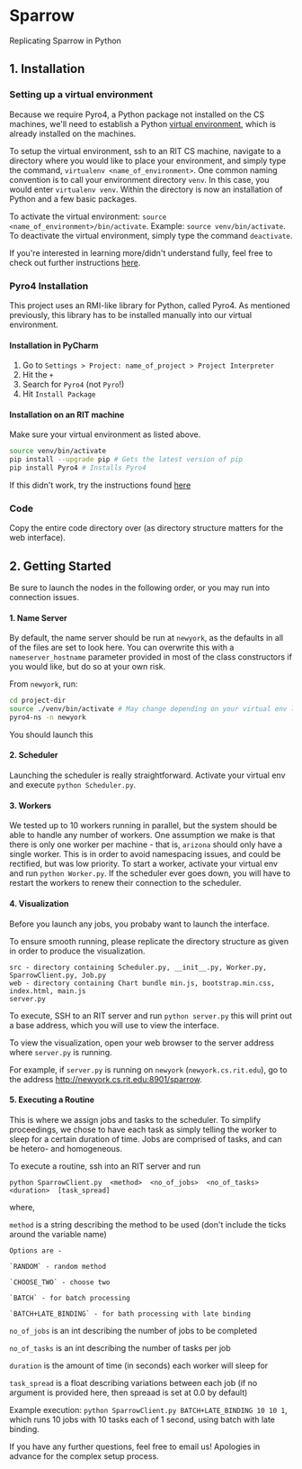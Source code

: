 # Sparrow
Replicating Sparrow in Python

## 1. Installation
### Setting up a virtual environment
Because we require Pyro4, a Python package not installed on the CS machines, we'll need to establish a Python [virtual environment](https://virtualenv.pypa.io/en/latest/), which is already installed on the machines.

To setup the virtual environment, ssh to an RIT CS machine, navigate to a directory where you would like to place your environment, and simply type the command, `virtualenv <name_of_environment>`. One common naming convention is to call your environment directory `venv`. In this case, you would enter `virtualenv venv`. Within the directory is now an installation of Python and a few basic packages.

To activate the virtual environment: `source <name_of_environment>/bin/activate`. Example: `source venv/bin/activate`.
To deactivate the virtual environment, simply type the command `deactivate`.

If you're interested in learning more/didn't understand fully, feel free to check out further instructions [here](http://www.sitepoint.com/virtual-environments-python-made-easy/).

### Pyro4 Installation
This project uses an RMI-like library for Python, called Pyro4. As mentioned previously, this library has to be installed manually into our virtual environment.

#### Installation in PyCharm
1. Go to `Settings > Project: name_of_project > Project Interpreter`
2. Hit the `+`
3. Search for `Pyro4` (not `Pyro`!)
4. Hit `Install Package`

#### Installation on an RIT machine
Make sure your virtual environment as listed above.
```bash
source venv/bin/activate
pip install --upgrade pip # Gets the latest version of pip
pip install Pyro4 # Installs Pyro4
```

If this didn't work, try the instructions found [here](https://pythonhosted.org/Pyro4/install.html)

### Code
Copy the entire code directory over (as directory structure matters for the web interface).

## 2. Getting Started
Be sure to launch the nodes in the following order, or you may run into connection issues.

#### 1. Name Server
By default, the name server should be run at `newyork`, as the defaults in all of the files are set to look here. You can overwrite this with a `nameserver_hostname` parameter provided in most of the class constructors if you would like, but do so at your own risk.

From `newyork`, run:
```bash
cd project-dir
source ./venv/bin/activate # May change depending on your virtual env location
pyro4-ns -n newyork
```

You should launch this

#### 2. Scheduler
Launching the scheduler is really straightforward. Activate your virtual env and execute `python Scheduler.py`.

#### 3. Workers
We tested up to 10 workers running in parallel, but the system should be able to handle any number of workers. One assumption we make is that there is only one worker per machine - that is, `arizona` should only have a single worker. This is in order to avoid namespacing issues, and could be rectified, but was low priority. 
To start a worker, activate your virtual env and run `python Worker.py`. If the scheduler ever goes down, you will have to restart the workers to renew their connection to the scheduler.

#### 4. Visualization
Before you launch any jobs, you probaby want to launch the interface.

To ensure smooth running, please replicate the directory structure as given in order to produce the visualization.

```
src - directory containing Scheduler.py, __init__.py, Worker.py, SparrowClient.py, Job.py
web - directory containing Chart bundle min.js, bootstrap.min.css, index.html, main.js
server.py
```

To execute, SSH to an RIT server and run `python server.py` this will print out a base address, which you will use to view the interface.

To view the visualization, open your web browser to the server address where `server.py` is running.

For example, if `server.py` is running on `newyork` (`newyork.cs.rit.edu`), go to the address http://newyork.cs.rit.edu:8901/sparrow.


#### 5. Executing a Routine
This is where we assign jobs and tasks to the scheduler. To simplify proceedings, we chose to have each task as simply telling
the worker to sleep for a certain duration of time. Jobs are comprised of tasks, and can be hetero- and homogeneous.

To execute a routine, ssh into an RIT server and run
```
python SparrowClient.py  <method>  <no_of_jobs>  <no_of_tasks>  <duration>  [task_spread]
```
where,

`method` is a string describing the method to be used (don't include the ticks around the variable name)

	Options are -

	`RANDOM` - random method

	`CHOOSE_TWO` - choose two

	`BATCH` - for batch processing

	`BATCH+LATE_BINDING` - for bath processing with late binding

`no_of_jobs`   is an int describing the number of jobs to be completed

`no_of_tasks`  is an int describing the number of tasks per job

`duration`     is the amount of time (in seconds) each worker will sleep for

`task_spread`  is a float describing variations between each job (if no argument is provided here, then spreaad is set at 0.0 by default)


Example execution: `python SparrowClient.py BATCH+LATE_BINDING 10 10 1`, which runs 10 jobs with 10 tasks each of 1 second, using batch with late binding.

If you have any further questions, feel free to email us! Apologies in advance for the complex setup process.
